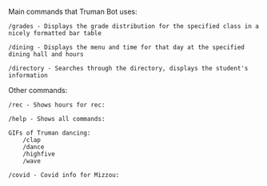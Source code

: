Main commands that Truman Bot uses:

    /grades - Displays the grade distribution for the specified class in a nicely formatted bar table

    /dining - Displays the menu and time for that day at the specified dining hall and hours

    /directory - Searches through the directory, displays the student's information

Other commands:

    /rec - Shows hours for rec:

    /help - Shows all commands:
        
    GIFs of Truman dancing:
        /clap
        /dance
        /highfive
        /wave

    /covid - Covid info for Mizzou: